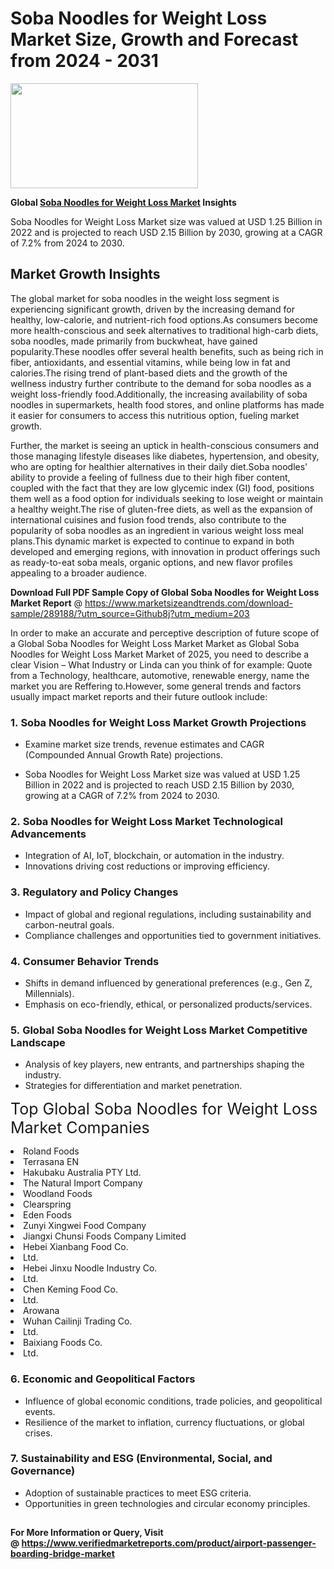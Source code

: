 <H1>Soba Noodles for Weight Loss Market Size, Growth and Forecast from 2024 - 2031</H1><img class="aligncenter size-medium wp-image-584254" src="https://thirdeyenews.in/wp-content/uploads/2024/09/Global-Market-Research-300x168.jpeg" alt="" width="300" height="168" /><p><strong>Global&nbsp;<a href="https://www.marketsizeandtrends.com/download-sample/289188/?utm_source=Github8j?utm_medium=203">Soba Noodles for Weight Loss Market</a> Insights</strong></p><p>Soba Noodles for Weight Loss Market size was valued at USD 1.25 Billion in 2022 and is projected to reach USD 2.15 Billion by 2030, growing at a CAGR of 7.2% from 2024 to 2030.</p><p><h2>Market Growth Insights</h2> <p>The global market for soba noodles in the weight loss segment is experiencing significant growth, driven by the increasing demand for healthy, low-calorie, and nutrient-rich food options.As consumers become more health-conscious and seek alternatives to traditional high-carb diets, soba noodles, made primarily from buckwheat, have gained popularity.These noodles offer several health benefits, such as being rich in fiber, antioxidants, and essential vitamins, while being low in fat and calories.The rising trend of plant-based diets and the growth of the wellness industry further contribute to the demand for soba noodles as a weight loss-friendly food.Additionally, the increasing availability of soba noodles in supermarkets, health food stores, and online platforms has made it easier for consumers to access this nutritious option, fueling market growth.</p> <p>Further, the market is seeing an uptick in health-conscious consumers and those managing lifestyle diseases like diabetes, hypertension, and obesity, who are opting for healthier alternatives in their daily diet.Soba noodles' ability to provide a feeling of fullness due to their high fiber content, coupled with the fact that they are low glycemic index (GI) food, positions them well as a food option for individuals seeking to lose weight or maintain a healthy weight.The rise of gluten-free diets, as well as the expansion of international cuisines and fusion food trends, also contribute to the popularity of soba noodles as an ingredient in various weight loss meal plans.This dynamic market is expected to continue to expand in both developed and emerging regions, with innovation in product offerings such as ready-to-eat soba meals, organic options, and new flavor profiles appealing to a broader audience.</p> <p><span class=""><strong>Download Full PDF Sample Copy of Global Soba Noodles for Weight Loss Market Report</strong> @ <a href="https://www.marketsizeandtrends.com/download-sample/289188/?utm_source=Github8j?utm_medium=203" target="_blank">https://www.marketsizeandtrends.com/download-sample/289188/?utm_source=Github8j?utm_medium=203</a></span></p><p>In order to make an accurate and perceptive description of future scope of a Global&nbsp;Soba Noodles for Weight Loss Market Market as Global&nbsp;Soba Noodles for Weight Loss Market Market of 2025, you need to describe a clear Vision &ndash; What Industry or Linda can you think of for example: Quote from a Technology, healthcare, automotive, renewable energy, name the market you are Reffering to.However, some general trends and factors usually impact market reports and their future outlook include:</p><h3>1.&nbsp;<strong>Soba Noodles for Weight Loss Market Growth Projections</strong></h3><ul><li>Examine market size trends, revenue estimates and CAGR (Compounded Annual Growth Rate) projections.</li><li><p>Soba Noodles for Weight Loss Market size was valued at USD 1.25 Billion in 2022 and is projected to reach USD 2.15 Billion by 2030, growing at a CAGR of 7.2% from 2024 to 2030.</p></li></ul><h3>2.&nbsp;<strong>Soba Noodles for Weight Loss Market Technological Advancements</strong></h3><ul><li>Integration of AI, IoT, blockchain, or automation in the industry.</li><li>Innovations driving cost reductions or improving efficiency.</li></ul><h3>3.&nbsp;<strong>Regulatory and Policy Changes</strong></h3><ul><li>Impact of global and regional regulations, including sustainability and carbon-neutral goals.</li><li>Compliance challenges and opportunities tied to government initiatives.</li></ul><h3>4.&nbsp;<strong>Consumer Behavior Trends</strong></h3><ul><li>Shifts in demand influenced by generational preferences (e.g., Gen Z, Millennials).</li><li>Emphasis on eco-friendly, ethical, or personalized products/services.</li></ul><h3>5.&nbsp;<strong>Global Soba Noodles for Weight Loss Market Competitive Landscape</strong></h3><ul><li>Analysis of key players, new entrants, and partnerships shaping the industry.</li><li>Strategies for differentiation and market penetration.</li></ul><p data-pm-slice="1 1 []"><span style="color: inherit; font-family: inherit; font-size: 25px;">Top Global Soba Noodles for Weight Loss Market Companies</span></p><div class="" data-test-id=""><p><li>Roland Foods</li><li> Terrasana EN</li><li> Hakubaku Australia PTY Ltd.</li><li> The Natural Import Company</li><li> Woodland Foods</li><li> Clearspring</li><li> Eden Foods</li><li> Zunyi Xingwei Food Company</li><li> Jiangxi Chunsi Foods Company Limited</li><li> Hebei Xianbang Food Co.</li><li> Ltd.</li><li> Hebei Jinxu Noodle Industry Co.</li><li> Ltd.</li><li> Chen Keming Food Co.</li><li> Ltd.</li><li> Arowana</li><li> Wuhan Cailinji Trading Co.</li><li> Ltd.</li><li> Baixiang Foods Co.</li><li> Ltd.</li></p></div><h3>6.&nbsp;<strong>Economic and Geopolitical Factors</strong></h3><ul><li>Influence of global economic conditions, trade policies, and geopolitical events.</li><li>Resilience of the market to inflation, currency fluctuations, or global crises.</li></ul><h3>7.&nbsp;<strong>Sustainability and ESG (Environmental, Social, and Governance)</strong></h3><ul><li>Adoption of sustainable practices to meet ESG criteria.</li><li>Opportunities in green technologies and circular economy principles.</li></ul><h2><strong style="font-size: 14px;">For More Information or Query, Visit @&nbsp;</strong><a style="background-color: #ffffff; font-size: 14px;" href="https://www.marketsizeandtrends.com/report/soba-noodles-for-weight-loss-market/" target="_blank">https://www.verifiedmarketreports.com/product/airport-passenger-boarding-bridge-market</a></h2>